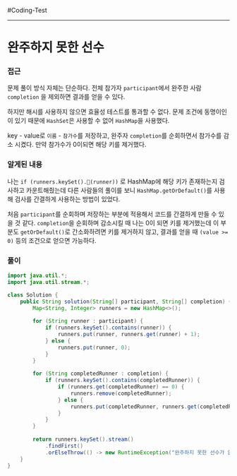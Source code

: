 #Coding-Test 

---

# 완주하지 못한 선수

### 접근
문제 풀이 방식 자체는 단순하다.
전체 참가자 `participant`에서 완주한 사람 `completion` 을 제외하면 결과를 얻을 수 있다.

하지만 해시를 사용하지 않으면 효율성 테스트를 통과할 수 없다.
문제 조건에 동명이인이 있기 때문에 `HashSet`은 사용할 수 없어 `HashMap`을 사용했다.

key - value로 `이름` - `참가수`를 저장하고, 완주자 `completion`를 순회하면서 참가수를 감소 시켰다.
만약 참가수가 0이되면 해당 키를 제거했다.

### 알게된 내용
나는 `if (runners.keySet().(runner))` 로 HashMap에 해당 키가 존재하는지 검사하고 카운트해줬는데
다른 사람들의 풀이를 보니 `HashMap.getOrDefault()`를 사용해 검사를 간결하게 사용하는 방법이 있었다.

처음 `participant`를 순회하며 저장하는 부분에 적용해서 코드를 간결하게 만들 수 있을 것 같다.
`completion`을 순회하며 감소시킬 때 나는 0이 되면 키를 제거했는데 이 부분도 `getOrDefault()`로 간소화하려면 키를 제거하지 않고, 결과를 얻을 때 `(value >= 0)` 등의 조건으로 얻으면 가능하다.

### 풀이
```java
import java.util.*;
import java.util.stream.*;

class Solution {
    public String solution(String[] participant, String[] completion) {
        Map<String, Integer> runners = new HashMap<>();
        
        for (String runner : participant) {
            if (runners.keySet().contains(runner)) {
                runners.put(runner, runners.get(runner) + 1);
            } else {
                runners.put(runner, 0);   
            }
        }
        
        for (String completedRunner : completion) {
            if (runners.keySet().contains(completedRunner)) {
                if (runners.get(completedRunner) == 0) {
                    runners.remove(completedRunner);
                } else {
                    runners.put(completedRunner, runners.get(completedRunner) - 1);
                }
            }
        }
        
        return runners.keySet().stream()
            .findFirst()
            .orElseThrow(() -> new RuntimeException("완주하지 못한 선수가 없습니다."));
    }
}
```
